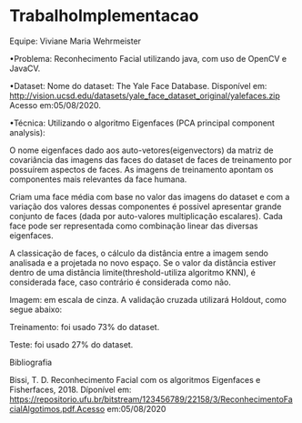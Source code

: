 # TrabalhoImplementacao
Equipe: Viviane Maria Wehrmeister

•Problema: Reconhecimento Facial utilizando java, com uso de OpenCV e JavaCV.

•Dataset: Nome do dataset: The Yale Face Database. Disponível em: http://vision.ucsd.edu/datasets/yale_face_dataset_original/yalefaces.zip Acesso em:05/08/2020.

•Técnica: Utilizando o algoritmo Eigenfaces (PCA principal component analysis): 

O nome eigenfaces dado aos auto-vetores(eigenvectors) da matriz de covariância das imagens das faces do dataset de faces de treinamento por possuírem aspectos de faces. 
As imagens de treinamento apontam os componentes mais relevantes da face humana.

Criam uma face média com base no valor das imagens do dataset e com a variação dos valores dessas componentes é possivel apresentar grande conjunto de faces (dada por auto-valores multiplicação escalares). Cada face pode ser representada como combinação linear das diversas eigenfaces.

A classicação de faces, o cálculo da distância entre a imagem sendo analisada e a projetada no novo espaço. Se o valor da distância estiver dentro de uma distância limite(threshold-utiliza algoritmo KNN), é considerada face, caso contrário é considerada como não. 

Imagem: em escala de cinza.
A validação cruzada utilizará Holdout, como segue abaixo:

Treinamento: foi usado 73% do dataset.

Teste: foi usado 27% do dataset.

Bibliografia

Bissi, T. D. Reconhecimento Facial com os algoritmos Eigenfaces e Fisherfaces, 2018. Díponível em: https://repositorio.ufu.br/bitstream/123456789/22158/3/ReconhecimentoFacialAlgotimos.pdf.Acesso em:05/08/2020

